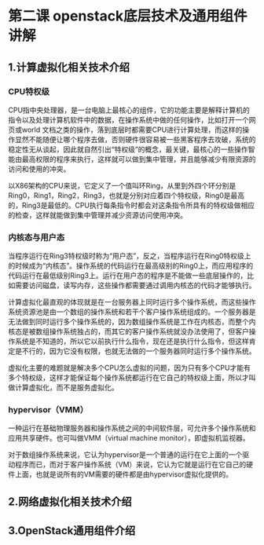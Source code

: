# 第二课 openstack底层技术及通用组件讲解
## 1.计算虚拟化相关技术介绍
### CPU特权级
CPU指中央处理器，是一台电脑上最核心的组件，它的功能主要是解释计算机的指令以及处理计算机软件中的数据，在操作系统中做的任何操作，比如打开一个网页或world 文档之类的操作，落到底层时都需要CPU进行计算处理，而这样的操作显然不能随便让哪个程序去做，否则硬件很容易被一些黑客程序去攻破，系统的稳定性无从谈起，因此就自然引出“特权级”的概念，最关键，最核心的一些操作智能由最高权限的程序来执行，这样就可以做到集中管理，并且能够减少有限资源的访问和使用的冲突。

以X86架构的CPU来说，它定义了一个值叫环Ring，从里到外四个环分别是Ring0，Ring1，Ring2，Ring3，也就是分别对应着四个特权级，Ring0是最高的，Ring3是最低的。CPU执行每条指令时都会对这条指令所具有的特权级做相应的检查，这样就能做到集中管理并减少资源访问使用冲突。

### 内核态与用户态
当程序运行在Ring3特权级时称为“用户态”，反之，当程序运行在Ring0特权级上的时候成为“内核态”。操作系统的代码运行在最高级别的Ring0上，而应用程序的代码运行在最低级别Ring3上。运行在用户态的程序是不能做一些底层操作的，比如需要访问磁盘，读写内存，这些操作都需要通过调用内核态的代码才能够执行。

计算虚拟化最直观的体现就是在一台服务器上同时运行多个操作系统，而这些操作系统资源池是由一个数组的操作系统和若干个客户操作系统组成的。一个服务器是无法做到同时运行多个操作系统的，因为数组操作系统是工作在内核态，而整个内核态是被数组操作系统独占的，而其它的客户操作系统就没办法使用了，但客户操作系统是不知道的，所以它以前执行什么指令，现在还是执行什么指令，但这样肯定是不行的，因为它没有权限，也就无法做的一个服务器同时运行多个操作系统。

虚拟化主要的难题就是解决多个CPU怎么虚拟的问题，因为只有多个CPU才能有多个特权级，这样才能保证每个操作系统都运行在它自己的特权级上面，所以才叫做计算虚拟化，而不是服务虚拟化。

### hypervisor（VMM）
一种运行在基础物理服务器和操作系统之间的中间软件层，可允许多个操作系统和应用共享硬件。也可叫做VMM（virtual machine monitor），即虚拟机监视器。

对于数组操作系统来说，它认为hypervisor是一个普通的运行在它上面的一个驱动程序而已，而对于客户操作系统（VM）来说，它认为它就是运行在它自己的硬件上面，也就是说所有的VM需要的硬件都是由hypervisor虚拟化提供的。

## 2.网络虚拟化相关技术介绍



## 3.OpenStack通用组件介绍


